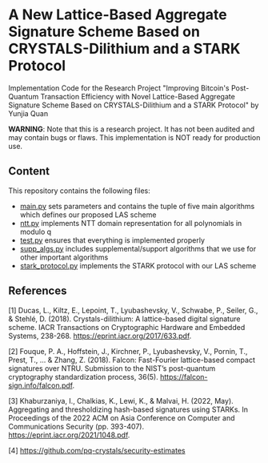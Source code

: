 # A New Lattice-Based Aggregate Signature Scheme Based on CRYSTALS-Dilithium and a STARK Protocol
Implementation Code for the Research Project "Improving Bitcoin's Post-Quantum Transaction Efficiency with Novel Lattice-Based Aggregate Signature Scheme Based on CRYSTALS-Dilithium and a STARK Protocol" by Yunjia Quan

**WARNING**: Note that this is a research project. It has not been audited and may contain bugs or flaws. This implementation is NOT ready for production use.

## Content
This repository contains the following files: 
- [main.py](main.py) sets parameters and contains the tuple of five main algorithms which defines our proposed LAS scheme
- [ntt.py](ntt.py) implements NTT domain representation for all polynomials in modulo q
- [test.py](test.py) ensures that everything is implemented properly
- [supp_algs.py](supp_algs.py) includes supplemental/support algorithms that we use for other important algorithms
- [stark_protocol.py](stark_protocol.py) implements the STARK protocol with our LAS scheme

## References
[1] Ducas, L., Kiltz, E., Lepoint, T., Lyubashevsky, V., Schwabe, P., Seiler, G., & Stehlé, D. (2018). Crystals-dilithium: A lattice-based digital signature scheme. IACR Transactions on Cryptographic Hardware and Embedded Systems, 238-268. https://eprint.iacr.org/2017/633.pdf.

[2] Fouque, P. A., Hoffstein, J., Kirchner, P., Lyubashevsky, V., Pornin, T., Prest, T., ... & Zhang, Z. (2018). Falcon: Fast-Fourier lattice-based compact signatures over NTRU. Submission to the NIST’s post-quantum cryptography standardization process, 36(5). https://falcon-sign.info/falcon.pdf.

[3] Khaburzaniya, I., Chalkias, K., Lewi, K., & Malvai, H. (2022, May). Aggregating and thresholdizing hash-based signatures using STARKs. In Proceedings of the 2022 ACM on Asia Conference on Computer and Communications Security (pp. 393-407). https://eprint.iacr.org/2021/1048.pdf.

[4] https://github.com/pq-crystals/security-estimates
